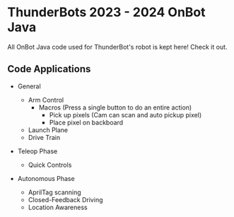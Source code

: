 # ThunderBots 2023 - 2024 OnBot Java
All OnBot Java code used for ThunderBot's robot is kept here! Check it out.

## Code Applications
* General
  * Arm Control
    * Macros (Press a single button to do an entire action)
      * Pick up pixels (Cam can scan and auto pickup pixel)
      * Place pixel on backboard
  * Launch Plane
  * Drive Train
    
* Teleop Phase
  * Quick Controls
    
* Autonomous Phase
  * AprilTag scanning
  * Closed-Feedback Driving
  * Location Awareness
